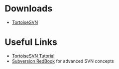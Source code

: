 # Downloads #
  * [TortoiseSVN](http://tortoisesvn.net/downloads)

# Useful Links #
  * [TortoiseSVN Tutorial](https://www.projects.dev2dev.bea.com/Subversion%20Clients/TortoiseSVN.html)
  * [Subversion RedBook](http://svnbook.red-bean.com/en/1.4/) for advanced SVN concepts